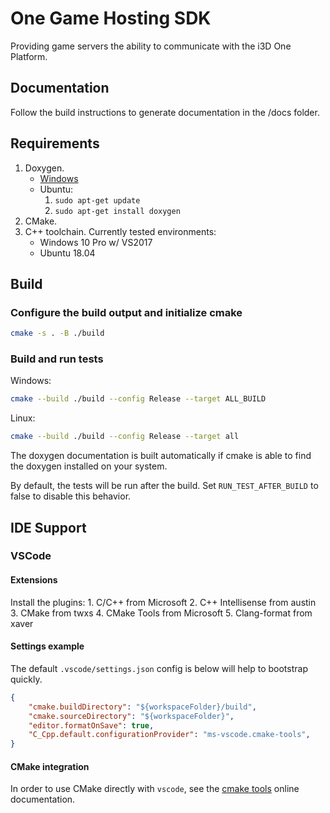 # One Game Hosting SDK

Providing game servers the ability to communicate with the i3D One Platform.

## Documentation

Follow the build instructions to generate documentation in the /docs folder.

## Requirements

1. Doxygen.
    - [Windows](https://www.doxygen.nl/manual/install.html#install_bin_windows)
    - Ubuntu:
        1. `sudo apt-get update`
        2. `sudo apt-get install doxygen`
2. CMake.
3. C++ toolchain. Currently tested environments:
    - Windows 10 Pro w/ VS2017
    - Ubuntu 18.04

## Build

### Configure the build output and initialize cmake

```bash
cmake -s . -B ./build
```

### Build and run tests

Windows:

```bash
cmake --build ./build --config Release --target ALL_BUILD
```

Linux:

```bash
cmake --build ./build --config Release --target all
```

The doxygen documentation is built automatically if cmake is able to find the doxygen installed on your system.

By default, the tests will be run after the build. Set `RUN_TEST_AFTER_BUILD` to false to disable this behavior.

## IDE Support

### VSCode

#### Extensions

Install the plugins:
    1. C/C++ from Microsoft
    2. C++ Intellisense from austin
    3. CMake from twxs
    4. CMake Tools from Microsoft
    5. Clang-format from xaver

#### Settings example

The default `.vscode/settings.json` config is below will help to bootstrap quickly.

```json
{
    "cmake.buildDirectory": "${workspaceFolder}/build",
    "cmake.sourceDirectory": "${workspaceFolder}",
    "editor.formatOnSave": true,
    "C_Cpp.default.configurationProvider": "ms-vscode.cmake-tools",
}
```

#### CMake integration

In order to use CMake directly with `vscode`, see the [cmake tools](https://vector-of-bool.github.io/docs/vscode-cmake-tools/getting_started.html#cmake-tools-quick-start) online documentation.
